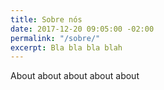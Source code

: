 ```yaml
---
title: Sobre nós
date: 2017-12-20 09:05:00 -02:00
permalink: "/sobre/"
excerpt: Bla bla bla blah
---
```


About about about about about 